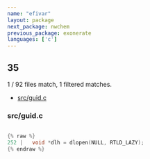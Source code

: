 ```yaml
---
name: "efivar"
layout: package
next_package: nwchem
previous_package: exonerate
languages: ['c']
---
```

## 35
1 / 92 files match, 1 filtered matches.

 - [src/guid.c](#srcguidc)

### src/guid.c

```c

{% raw %}
252 | 	void *dlh = dlopen(NULL, RTLD_LAZY);
{% endraw %}

```